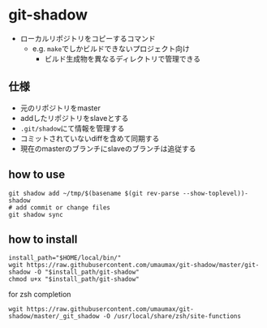 # git-shadow

* ローカルリポジトリをコピーするコマンド
  * e.g. `make`でしかビルドできないプロジェクト向け
    * ビルド生成物を異なるディレクトリで管理できる

## 仕様
* 元のリポジトリをmaster
* addしたリポジトリをslaveとする
* `.git/shadow`にて情報を管理する
* コミットされていないdiffを含めて同期する
* 現在のmasterのブランチにslaveのブランチは追従する

## how to use
```
git shadow add ~/tmp/$(basename $(git rev-parse --show-toplevel))-shadow
# add commit or change files
git shadow sync
```

## how to install
```
install_path="$HOME/local/bin/"
wgit https://raw.githubusercontent.com/umaumax/git-shadow/master/git-shadow -O "$install_path/git-shadow"
chmod u+x "$install_path/git-shadow"
```

for zsh completion
```
wgit https://raw.githubusercontent.com/umaumax/git-shadow/master/_git_shadow -O /usr/local/share/zsh/site-functions
```
